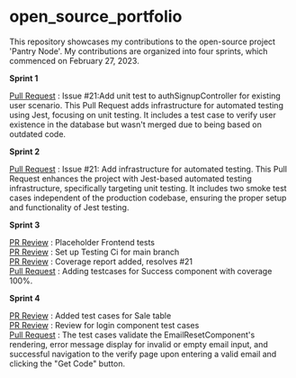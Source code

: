 # open_source_portfolio
This repository showcases my contributions to the open-source project 'Pantry Node'. My contributions are organized into four sprints, which commenced on February 27, 2023.

**Sprint 1**  

[Pull Request](https://github.com/ChicoState/PantryNode/pull/59) : Issue #21:Add unit test to authSignupController for existing user scenario. This Pull Request adds infrastructure for automated testing using Jest, focusing on unit testing. It includes a test case to verify user existence in the database but wasn't merged due to being based on outdated code.

**Sprint 2**  

[Pull Request](https://github.com/ChicoState/PantryNode/pull/75) : Issue #21: Add infrastructure for automated testing. This Pull Request enhances the project with Jest-based automated testing infrastructure, specifically targeting unit testing. It includes two smoke test cases independent of the production codebase, ensuring the proper setup and functionality of Jest testing.

**Sprint 3**  

[PR Review](https://github.com/ChicoState/PantryNode/pull/166#pullrequestreview-1390804306) : Placeholder Frontend tests  
[PR Review](https://github.com/ChicoState/PantryNode/pull/169#pullrequestreview-1392728765) : Set up Testing Ci for main branch  
[PR Review](https://github.com/ChicoState/PantryNode/pull/179#pullrequestreview-1394927771) : Coverage report added, resolves #21  
[Pull Request](https://github.com/ChicoState/PantryNode/pull/186) : Adding testcases for Success component with coverage 100%.  

**Sprint 4**  

[PR Review](https://github.com/ChicoState/PantryNode/pull/225) : Added test cases for Sale table  
[PR Review](https://github.com/ChicoState/PantryNode/pull/219#pullrequestreview-1407060091) : Review for login component test cases  
[Pull Request](https://github.com/ChicoState/PantryNode/pull/219) : The test cases validate the EmailResetComponent's rendering, error message display for invalid or empty email input, and successful navigation to the verify page upon entering a valid email and clicking the "Get Code" button. 
